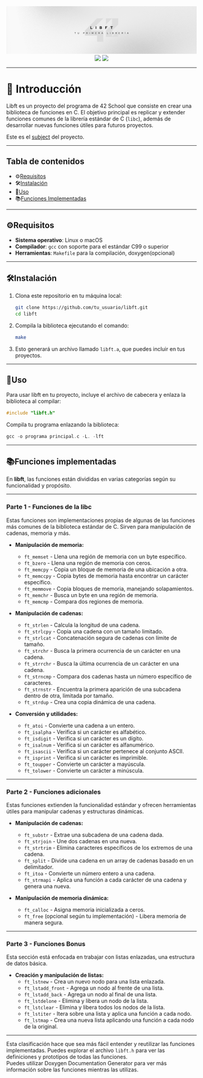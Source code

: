 <div align="center">
  <img src="https://raw.githubusercontent.com/15Galan/42_project-readmes/refs/heads/master/banners/cursus/projects/libft-light.png#gh-light-mode-only" />
  <img src="https://img.shields.io/badge/status-finished-green" />
  <img src="https://img.shields.io/badge/score-125-blue" />
</div> 

---

# 📖 Introducción
Libft es un proyecto del programa de 42 School que consiste en crear una biblioteca de funciones en C. El objetivo principal es replicar y extender funciones comunes de la librería estándar de C (`libc`), además de desarrollar nuevas funciones útiles para futuros proyectos.

Este es el [subject](Libft_es.subject.pdf) del proyecto.

---

## Tabla de contenidos
- ⚙️[Requisitos](#requisitos)
- 🛠️[Instalación](#instalación)
- 🚀[Uso](#uso)
- 📚[Funciones Implementadas](#funciones-implementadas)

---

## ⚙️Requisitos

- **Sistema operativo**: Linux o macOS
- **Compilador**: `gcc` con soporte para el estándar C99 o superior
- **Herramientas**: `Makefile` para la compilación, doxygen(opcional)

---

## 🛠️Instalación

1. Clona este repositorio en tu máquina local:
   ```bash
   git clone https://github.com/tu_usuario/libft.git
   cd libft
   ```
2. Compila la biblioteca ejecutando el comando:
   ```bash
   make
   ```
3. Esto generará un archivo llamado `libft.a`, que puedes incluir en tus proyectos.

---

## 🚀Uso

Para usar libft en tu proyecto, incluye el archivo de cabecera y enlaza la biblioteca al compilar:
  ```c
  #include "libft.h"
  ```
Compila tu programa enlazando la biblioteca:
  ```c
  gcc -o programa principal.c -L. -lft
  ```

---

## 📚Funciones implementadas

En **libft**, las funciones están divididas en varias categorías según su funcionalidad y propósito.

---

### Parte 1 - Funciones de la libc

Estas funciones son implementaciones propias de algunas de las funciones más comunes de la biblioteca estándar de C. Sirven para manipulación de cadenas, memoria y más.

- **Manipulación de memoria:**
  - `ft_memset` - Llena una región de memoria con un byte específico.
  - `ft_bzero` - Llena una región de memoria con ceros.
  - `ft_memcpy` - Copia un bloque de memoria de una ubicación a otra.
  - `ft_memccpy` - Copia bytes de memoria hasta encontrar un carácter específico.
  - `ft_memmove` - Copia bloques de memoria, manejando solapamientos.
  - `ft_memchr` - Busca un byte en una región de memoria.
  - `ft_memcmp` - Compara dos regiones de memoria.

- **Manipulación de cadenas:**
  - `ft_strlen` - Calcula la longitud de una cadena.
  - `ft_strlcpy` - Copia una cadena con un tamaño limitado.
  - `ft_strlcat` - Concatenación segura de cadenas con límite de tamaño.
  - `ft_strchr` - Busca la primera ocurrencia de un carácter en una cadena.
  - `ft_strrchr` - Busca la última ocurrencia de un carácter en una cadena.
  - `ft_strncmp` - Compara dos cadenas hasta un número específico de caracteres.
  - `ft_strnstr` - Encuentra la primera aparición de una subcadena dentro de otra, limitada por tamaño.
  - `ft_strdup` - Crea una copia dinámica de una cadena.

- **Conversión y utilidades:**
  - `ft_atoi` - Convierte una cadena a un entero.
  - `ft_isalpha` - Verifica si un carácter es alfabético.
  - `ft_isdigit` - Verifica si un carácter es un dígito.
  - `ft_isalnum` - Verifica si un carácter es alfanumérico.
  - `ft_isascii` - Verifica si un carácter pertenece al conjunto ASCII.
  - `ft_isprint` - Verifica si un carácter es imprimible.
  - `ft_toupper` - Convierte un carácter a mayúscula.
  - `ft_tolower` - Convierte un carácter a minúscula.

---

### Parte 2 - Funciones adicionales

Estas funciones extienden la funcionalidad estándar y ofrecen herramientas útiles para manipular cadenas y estructuras dinámicas.

- **Manipulación de cadenas:**
  - `ft_substr` - Extrae una subcadena de una cadena dada.
  - `ft_strjoin` - Une dos cadenas en una nueva.
  - `ft_strtrim` - Elimina caracteres específicos de los extremos de una cadena.
  - `ft_split` - Divide una cadena en un array de cadenas basado en un delimitador.
  - `ft_itoa` - Convierte un número entero a una cadena.
  - `ft_strmapi` - Aplica una función a cada carácter de una cadena y genera una nueva.

- **Manipulación de memoria dinámica:**
  - `ft_calloc` - Asigna memoria inicializada a ceros.
  - `ft_free` (opcional según tu implementación) - Libera memoria de manera segura.

---

### Parte 3 - Funciones Bonus

Esta sección está enfocada en trabajar con listas enlazadas, una estructura de datos básica.

- **Creación y manipulación de listas:**
  - `ft_lstnew` - Crea un nuevo nodo para una lista enlazada.
  - `ft_lstadd_front` - Agrega un nodo al frente de una lista.
  - `ft_lstadd_back` - Agrega un nodo al final de una lista.
  - `ft_lstdelone` - Elimina y libera un nodo de la lista.
  - `ft_lstclear` - Elimina y libera todos los nodos de la lista.
  - `ft_lstiter` - Itera sobre una lista y aplica una función a cada nodo.
  - `ft_lstmap` - Crea una nueva lista aplicando una función a cada nodo de la original.

---

Esta clasificación hace que sea más fácil entender y reutilizar las funciones implementadas. Puedes explorar el archivo `libft.h` para ver las definiciones y prototipos de todas las funciones.  
Puedes utilizar Doxygen Documentation Generator para ver más información sobre las funciones mientras las utilizas.
